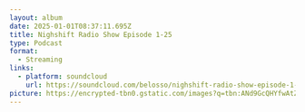 ```yaml
---
layout: album
date: 2025-01-01T08:37:11.695Z
title: Nighshift Radio Show Episode 1-25
type: Podcast
format:
  - Streaming
links:
  - platform: soundcloud
    url: https://soundcloud.com/belosso/nighshift-radio-show-episode-1-25
picture: https://encrypted-tbn0.gstatic.com/images?q=tbn:ANd9GcQHYfwAtZSFMHEvd9VakL1Udm1jy5Y8nqnzrg&s
---
```

